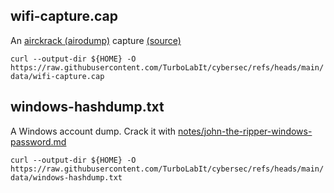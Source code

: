 ## wifi-capture.cap

An [airckrack (airodump)](https://github.com/TurboLabIt/cybersec/blob/main/notes/000-aircrack.md) capture 
[(source)](https://tryhackme.com/r/room/wifihacking101)

````curl --output-dir ${HOME} -O https://raw.githubusercontent.com/TurboLabIt/cybersec/refs/heads/main/data/wifi-capture.cap````


## windows-hashdump.txt

A Windows account dump. Crack it with [notes/john-the-ripper-windows-password.md](https://github.com/TurboLabIt/cybersec/blob/main/notes/john-the-ripper-windows-password.md)

````curl --output-dir ${HOME} -O https://raw.githubusercontent.com/TurboLabIt/cybersec/refs/heads/main/data/windows-hashdump.txt````
